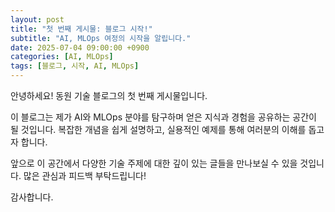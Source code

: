 ```yaml
---
layout: post
title: "첫 번째 게시물: 블로그 시작!"
subtitle: "AI, MLOps 여정의 시작을 알립니다."
date: 2025-07-04 09:00:00 +0900
categories: [AI, MLOps]
tags: [블로그, 시작, AI, MLOps]
---
```


안녕하세요! 동원 기술 블로그의 첫 번째 게시물입니다.

이 블로그는 제가 AI와 MLOps 분야를 탐구하며 얻은 지식과 경험을 공유하는 공간이 될 것입니다. 복잡한 개념을 쉽게 설명하고, 실용적인 예제를 통해 여러분의 이해를 돕고자 합니다.

앞으로 이 공간에서 다양한 기술 주제에 대한 깊이 있는 글들을 만나보실 수 있을 것입니다. 많은 관심과 피드백 부탁드립니다!

감사합니다.